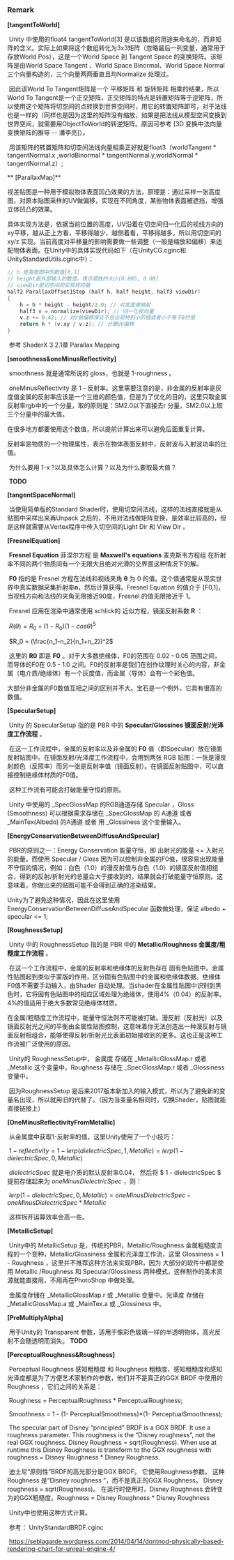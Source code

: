 ### Remark

**[tangentToWorld]**	

​	Unity 中使用的float4 tangentToWorld[3] 是以该数组的用途来命名的，而非矩阵的含义。实际上如果将这个数组转化为3x3矩阵（忽略最后一列变量，通常用于存放World Pos），这是一个World Space 到 Tangent Space 的变换矩阵。该矩阵是由World Space Tangent 、World Space  Binormal、World Space Normal 三个向量构造的，三个向量两两垂直且均Normalize 处理过。

​	因此该World To Tangent矩阵是一个 平移矩阵 和 旋转矩阵 相乘的结果，所以World To Tangent是一个正交矩阵，正交矩阵的特点是转置矩阵等于逆矩阵，所以使用这个矩阵将切空间的点转换到世界空间时，用它的转置矩阵即可，对于法线也是一样的（同样也是因为这里的矩阵没有缩放，如果是把法线从模型空间变换到世界空间，就需要用ObjectToWorld的转逆矩阵。原因可参考 [3D 变换中法向量变换矩阵的推导 -- 潘李亮]）。

​	用该矩阵的转置矩阵和切空间法线向量相乘正好就是float3（worldTangent * tangentNormal.x ,worldBinormal * tangentNormal.y,worldNormal * tangentNormal.z）;



** [ParallaxMap]**

​	视差贴图是一种用于模拟物体表面凹凸效果的方法，原理是：通过采样一张高度图，对原本贴图采样的UV做偏移，实现在不同角度，某些物体表面被遮挡，增强立体凹凸的效果。

​	具体实现方法是，依据当前位置的高度，UV沿着在切空间归一化后的视线方向的xy平移，越从正上方看，平移得越少，越侧着看，平移得越多。所以用切空间的 xy/z 实现。当前高度对平移量的影响需要做一些调整（一般是缩放和偏移）来适配物体表面。在Unity中的具体实现代码如下（在UnityCG.cginc和UnityStandardUtils.cginc中）：

```C++
// h 是高度图中的数值[0,1]
// height是外部输入的数值，表示缩放的大小[0.005, 0.08]
// viewDir是切空间的实现视向量
half2 ParallaxOffset1Step (half h, half height, half3 viewDir)
{
    h = h * height - height/2.0; // 对高度做映射
    half3 v = normalize(viewDir); // 归一化视向量
    v.z += 0.42; // 对z做偏移保证不会出现特别小的值或者小于等于0的值
    return h * (v.xy / v.z); // 计算UV偏移
}
```

​	参考 ShaderX 3  2.1章 Parallax Mapping



**[smoothness&oneMinusReflectivity]**

​	smoothness 就是通常所说的 gloss，也就是 1-roughness 。

​	oneMinusReflectivity 是 1 - 反射率。这里需要注意的是，非金属的反射率是灰度值金属的反射率应该是一个三维的颜色值，但是为了优化的目的，这里只取金属反射率rgb中的一个分量，取的原则是：SM2.0以下直接去r 分量，SM2.0以上取三个分量中的最大值。

​	在很多地方都要使用这个数值，所以提前计算出来可以避免后面重复计算。

​	反射率是物质的一个物理属性，表示在物体表面反射中，反射波与入射波功率的比值。

​	为什么要用 1-x ?以及具体怎么计算？以及为什么要取最大值？

​	**TODO**



**[tangentSpaceNormal]**

​	当使用简单版的Standard Shader时，使用切空间法线，这样的法线直接就是从贴图中采样出来再Unpack 之后的，不用对法线做矩阵变换，是效率比较高的，但是这样就需要从Vertex程序中传入切空间的Light Dir 和 View Dir 。



**[FresnelEquation]**

​	**Fresnel Equation** 菲涅尔方程 是 **Maxwell's equations** 麦克斯韦方程组 在折射率不同的两个物质间有一个无限大且绝对光滑的交界面这种情况下的解。 

​	**F0** 指的是 Fresnel 方程在法线和视线夹角 **θ** 为 0 的值。这个值通常是从现实世界中真实数据采集折射率**n**，然后计算获得。Fresnel Equation 的值介于 [F0,1]，当视线方向和法线的夹角无限接近90度，Fresnel 的值无限接近于 1。 

​	Fresnel 应用在渲染中通常使用  schlick的 近似方程，镜面反射系数 **R** ：

​	$R(\theta) = R_0 + (1-R_0)(1-cos \theta)^5$

​	$R_0 = (\frac{n_1-n_2}{n_1+n_2})^2$ 

​	这里的 **R0** 即是 **F0** 。对于大多数绝缘体，F0的范围在 0.02 - 0.05 范围之间，而导体的F0在 0.5 - 1.0 之间。F0的反射率是我们在创作纹理时关心的内容，非金属（电介质/绝缘体）有一个灰度值，而金属（导体）会有一个彩色值。

​	大部分非金属的F0数值互相之间的区别并不大。宝石是一个例外，它具有很高的数值。

 

**[SpecularSetup]**

​	Unity 的 SpecularSetup 指的是 PBR 中的 **Specular/Glossines 镜面反射/光泽度工作流程** 。

​	在这一工作流程中，金属的反射率以及非金属的 **F0**  值（即Specular）放在镜面反射贴图中。在镜面反射/光泽度工作流程中，会用到两张 RGB 贴图：一张是漫反射颜色（反照率）而另一张是反射率值（镜面反射）。在镜面反射贴图中，可以直接控制绝缘体材质的F0值。

​	这种工作流有可能会打破能量守恒的原则。

​	Unity 中使用的 _SpecGlossMap 的RGB通道存储 Specular ，Gloss (Smoothness) 可以根据需求存储在 _SpecGlossMap 的 A通道 或者 _MainTex(Albedo) 的A通道 或者 用 _Glossiness 这个变量输入。



**[EnergyConservationBetweenDiffuseAndSpecular]**

​	PBR的原则之一：Energy Conservation 能量守恒，即 出射光的能量 <= 入射光的能量。而使用 Specular / Gloss 因为可以控制非金属的F0值，很容易出现能量不守恒的情况，例如：白色（1.0）的漫反射值与白色（1.0）的镜面反射值相组合，得到的反射/折射光的总量会大于接收到的，结果就会打破能量守恒原则。这意味着，你做出来的贴图可能不会得到正确的渲染结果。

​	Unity为了避免这种情况，因此在这里使用EnergyConservationBetweenDiffuseAndSpecular 函数做处理，保证 albedo + specular <= 1;



**[RoughnessSetup]**

​	Unity 中的 RoughnessSetup 指的是 PBR 中的 **Metallic/Roughness 金属度/粗糙度工作流程** 。

​	在这一个工作流程中，金属的反射率和绝缘体的反射色存在 固有色贴图中。金属性贴图起到类似于蒙版的作用，区分固有色贴图中的金属和绝缘体数据。绝缘体F0值不需要手动输入，由Shader 自动处理。当shader在金属性贴图中识别到黑色时，它将固有色贴图中的相应区域处理为绝缘体，使用4%（0.04）的反射率。4%的值适用于绝大多数常见绝缘体材质。

​	在金属/粗糙度工作流程中，能量守恒法则不可能被打破。漫反射（反射光）以及镜面反射光之间的平衡由金属性贴图控制，这意味着你无法创造出一种漫反射与镜面反射相组合，能够使得反射/折射光比表面初始接收到的更多。这也正是这种工作流被广泛使用的原因。

​	Unity的 RoughnessSetup中， 金属度 存储在 _MetallicGlossMap.r 或者 _Metallic 这个变量中，Roughness 存储在 _SpecGlossMap.r 或者 _Glossiness 变量中。

​	因为RoughnessSetup 是后来2017版本新加入的输入模式，所以为了避免新的变量名出现，所以就用旧的代替了。（因为当变量名相同时，切换Shader，贴图就能直接链接上）



**[OneMinusReflectivityFromMetallic]**

​	从金属度中获取1-反射率的值，这里Unity使用了一个小技巧：

​	$1-reflectivity = 1-lerp(dielectricSpec,1,Metallic)   = lerp(1-dielectricSpec,0,Metallic)$ 

​	$dielectricSpec$ 就是电介质的默认反射率0.04， 然后将 $ 1 - dielectricSpec $  提前存储起来为 $oneMinusDielectricSpec$ ，则：

​	$lerp(1-dielectricSpec,0,Metallic) = oneMinusDielectricSpec - oneMinusDielectricSpec * Metallic$

​	这样拆开运算效率会高一些。



**[MetallicSetup]**

​	Unity中的 MetallicSetup 是，传统的PBR，Metallic/Roughness 金属粗糙度流程的一个变种，Metallic/Glossiness 金属和光泽度工作流，这里 Glossiness = 1 - Roughness ，这里并不推荐这种方法来实现PBR，因为 大部分的软件中都是使用 Metallic /Roughness 和 Specular/Glossiness 两种模式，这样制作的美术资源就能直接用，不用再在PhotoShop 中做处理。

​	金属度存储在 _MetallicGlossMap.r  或 _Metallic 变量中。光泽度 存储在 _MetallicGlossMap.a 或 _MainTex.a 或 _Glossiness 中。



**[PreMultiplyAlpha]**

​	用于Unity的 Transparent 参数，适用于像彩色玻璃一样的半透明物体，高光反射不会随透明而消失。 **TODO** 



**[PerceptualRoughness&Roughness]**

​	Perceptual Roughness 感知粗糙度 和 Roughness 粗糙度，感知粗糙度和感知光泽度都是为了方便艺术家制作的参数，他们并不是真正的GGX BRDF 中使用的Roughness ，它们之间的关系是：

​	Roughness = PerceptualRoughness * PerceptualRoughness;

​	Smoothness = 1 - (1- PerceptualSmoothness)*(1- PerceptualSmoothness);

​	The specular part of Disney “principled” BRDF is a GGX BRDF. It use a roughness parameter. This roughness is the “Disney roughness”, not the real GGX roughness. Disney Roughness = sqrt(Roughness). When use at runtime this Disney Roughness is transform to the GGX roughness with roughness = Disney Roughness * Disney Roughness.

​	迪士尼“原则性”BRDF的高光部分是GGX BRDF。 它使用Roughness参数。 这种Roughness 是“Disney roughness ”，而不是真正的GGX Roughness。 Disney roughness = sqrt(Roughness)。 在运行时使用时，Disney Roughness 会转变为的GGX粗糙度。Roughness = Disney Roughness * Disney Roughness 

​	Unity中也使用这种方式计算。 

​	参考： UnityStandardBRDF.cginc 

​	https://seblagarde.wordpress.com/2014/04/14/dontnod-physically-based-rendering-chart-for-unreal-engine-4/